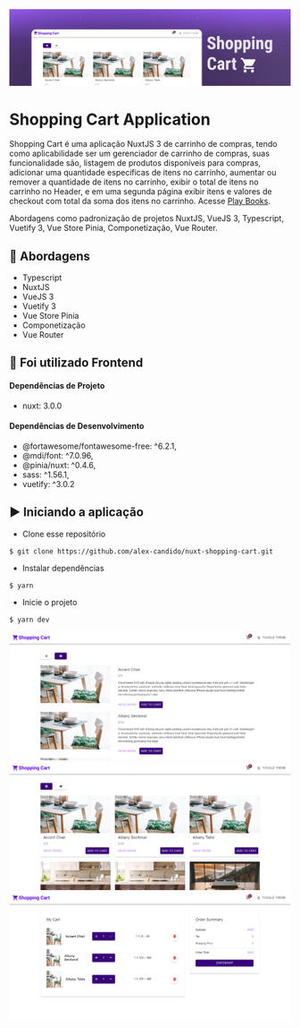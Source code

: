 <img alt="Shopping Cart" src="./assets/shopping-cart-banner.png" />

# Shopping Cart Application

Shopping Cart é uma aplicação NuxtJS 3 de carrinho de compras, tendo como aplicabilidade ser um gerenciador de carrinho de compras, suas funcionalidade são, listagem de produtos disponíveis para compras, adicionar uma quantidade específicas de itens no carrinho, aumentar ou remover a quantidade de itens no carrinho, exibir o total de itens no carrinho no Header, e em uma segunda página exibir itens e valores de checkout com total da soma dos itens no carrinho. Acesse [Play Books](https://nuxt-shopping-cart.netlify.app/).

Abordagens como padronização de projetos NuxtJS, VueJS 3, Typescript, Vuetify 3, Vue Store Pinia, Componetização, Vue Router.

## 🚀 Abordagens

- Typescript
- NuxtJS
- VueJS 3
- Vuetify 3
- Vue Store Pinia
- Componetização
- Vue Router

## 📌 Foi utilizado Frontend

#### Dependências de Projeto

- nuxt: 3.0.0

#### Dependências de Desenvolvimento

- @fortawesome/fontawesome-free: ^6.2.1,
- @mdi/font: ^7.0.96,
- @pinia/nuxt: ^0.4.6,
- sass: ^1.56.1,
- vuetify: ^3.0.2

## ▶️ Iniciando a aplicação

- Clone esse repositório
```
$ git clone https://github.com/alex-candido/nuxt-shopping-cart.git
```
- Instalar dependências 
```
$ yarn 
```
- Inicie o projeto 
```
$ yarn dev
```

<img src="./assets/home-list.png" alt="Home List">
<img src="./assets/home-grid.png" alt="Home Grid">
<img src="./assets/cart-details.png" alt="Cart Details">
